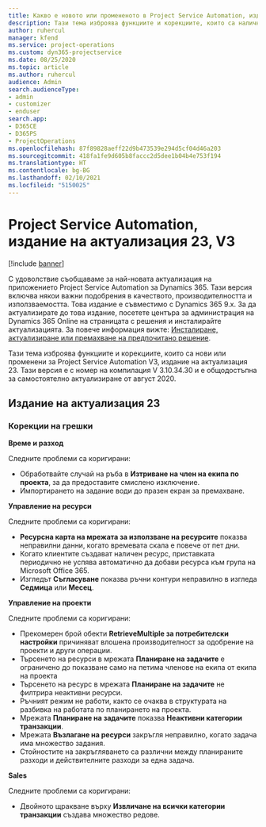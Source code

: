 ```yaml
---
title: Какво е новото или промененото в Project Service Automation, издание на актуализация 23, V3
description: Тази тема изброява функциите и корекциите, които са налични в Project Service Automation V3, издание на актуализация 23, V3.
author: ruhercul
manager: kfend
ms.service: project-operations
ms.custom: dyn365-projectservice
ms.date: 08/25/2020
ms.topic: article
ms.author: ruhercul
audience: Admin
search.audienceType:
- admin
- customizer
- enduser
search.app:
- D365CE
- D365PS
- ProjectOperations
ms.openlocfilehash: 87f89828aeff22d9b473539e294d5cf04d46a203
ms.sourcegitcommit: 418fa1fe9d605b8faccc2d5dee1b04b4e753f194
ms.translationtype: HT
ms.contentlocale: bg-BG
ms.lasthandoff: 02/10/2021
ms.locfileid: "5150025"
---
```

# <a name="project-service-automation-update-release-23-v3"></a>Project Service Automation, издание на актуализация 23, V3

[!include [banner](../includes/psa-now-project-operations.md)]

С удоволствие съобщаваме за най-новата актуализация на приложението Project Service Automation за Dynamics 365. Тази версия включва някои важни подобрения в качеството, производителността и използваемостта. Това издание е съвместимо с Dynamics 365 9.x. За да актуализирате до това издание, посетете центъра за администрация на Dynamics 365 Online на страницата с решения и инсталирайте актуализацията. За повече информация вижте: [Инсталиране, актуализиране или премахване на предпочитано решение](https://docs.microsoft.com/power-platform/admin/install-remove-preferred-solution).

Тази тема изброява функциите и корекциите, които са нови или променени за Project Service Automation V3, издание на актуализация 23. Тази версия е с номер на компилация V 3.10.34.30 и е общодостъпна за самостоятелно актуализиране от август 2020.

## <a name="update-release-23"></a>Издание на актуализация 23

### <a name="bug-fixes"></a>Корекции на грешки

**Време и разход**

Следните проблеми са коригирани:
- Обработвайте случай на ръба в **Изтриване на член на екипа по проекта**, за да предоставите смислено изключение.
- Импортирането на задание води до празен екран за премахване.

**Управление на ресурси**

Следните проблеми са коригирани:

- **Ресурсна карта на мрежата за използване на ресурсите** показва неправилни данни, когато времевата скала е повече от пет дни.
- Когато клиентите създават наличен ресурс, приставката периодично не успява автоматично да добави ресурса към група на Microsoft Office 365.
- Изгледът **Съгласуване** показва ръчни контури неправилно в изгледа **Седмица** или **Месец**.

**Управление на проекти**

Следните проблеми са коригирани:

- Прекомерен брой обекти **RetrieveMultiple за потребителски настройки** причиняват влошена производителност за одобрение на проекти и други операции.
- Търсенето на ресурси в мрежата **Планиране на задачите** е ограничено до показване само на петима членове на екипа от екипа на проекта 
- Търсенето на ресурс в мрежата **Планиране на задачите** не филтрира неактивни ресурси.
- Ръчният режим не работи, както се очаква в структурата на разбивка на работата по планирането на проекта.
- Мрежата **Планиране на задачите** показва **Неактивни категории транзакции**.
- Мрежата **Възлагане на ресурси** закръгля неправилно, когато задача има множество задания.
- Стойностите на закръгляването са различни между планираните разходи и действителните разходи за една задача.

**Sales**

Следните проблеми са коригирани:

- Двойното щракване върху **Извличане на всички категории транзакции** създава множество редове.
